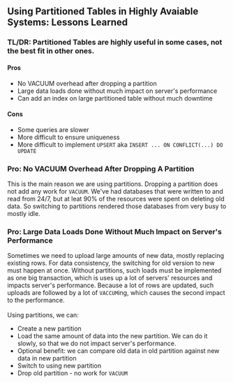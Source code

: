 ## Using Partitioned Tables in Highly Avaiable Systems: Lessons Learned
### TL/DR: Partitioned Tables are highly useful in some cases, not the best fit in other ones.
#### Pros
* No VACUUM overhead after dropping a partition
* Large data loads done without much impact on server's performance
* Can add an index on large partitioned table without much downtime
#### Cons
* Some queries are slower
* More difficult to ensure uniqueness
* More difficult to implement `UPSERT` aka `INSERT ... ON CONFLICT(...) DO UPDATE`
### Pro: No VACUUM Overhead After Dropping A Partition
This is the main reason we are using partitions. Dropping a partition does not add any work for `VACUUM`. We've had databases that were written to and read from 24/7, but at leat 90% of the resources were spent on deleting old data. So switching to partitions rendered those databases from very busy to mostly idle.
### Pro: Large Data Loads Done Without Much Impact on Server's Performance
Sometimes we need to upload large amounts of new data, mostly replacing existing rows. For data consistency, the switching for old version to new must happen at once. Without partitions, such loads must be implemented as one big transaction, which is uses up a lot of servers' resources and impacts server's performance. Because a lot of rows are updated, such uploads are followed by a lot of `VACCUM`ing, which causes the second impact to the performance.
<br/>
<br/>
Using partitions, we can:
* Create a new partition
* Load the same amount of data into the new partition. We can do it slowly, so that we do not impact server's performance.
* Optional benefit: we can compare old data in old partition against new data in new partition
* Switch to using new partition
* Drop old partition - no work for `VACUUM`
